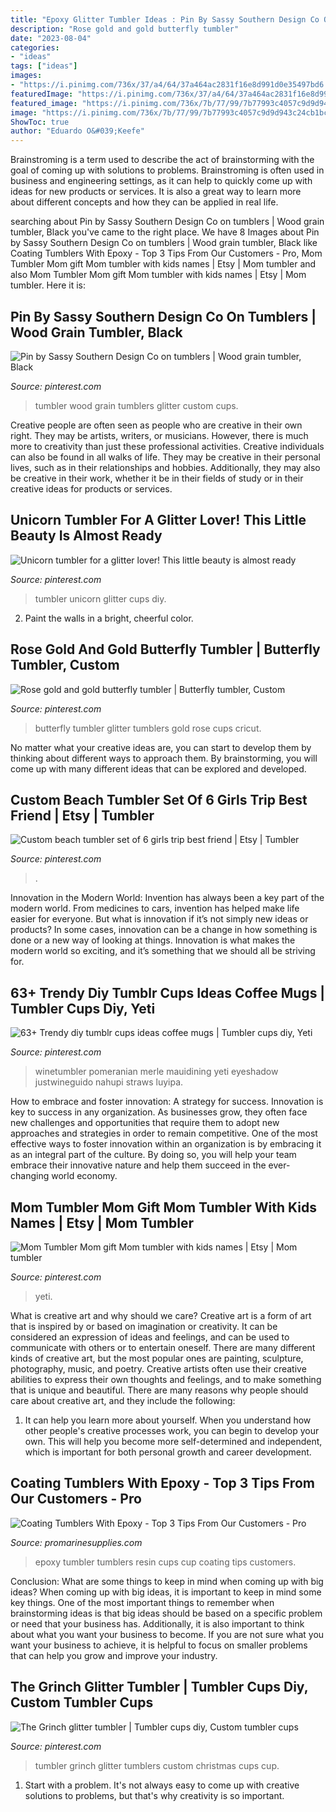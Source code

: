 ```yaml
---
title: "Epoxy Glitter Tumbler Ideas : Pin By Sassy Southern Design Co On Tumblers"
description: "Rose gold and gold butterfly tumbler"
date: "2023-08-04"
categories:
- "ideas"
tags: ["ideas"]
images:
- "https://i.pinimg.com/736x/37/a4/64/37a464ac2831f16e8d991d0e35497bd6.jpg"
featuredImage: "https://i.pinimg.com/736x/37/a4/64/37a464ac2831f16e8d991d0e35497bd6.jpg"
featured_image: "https://i.pinimg.com/736x/7b/77/99/7b77993c4057c9d9d943c24cb1bc65d6.jpg"
image: "https://i.pinimg.com/736x/7b/77/99/7b77993c4057c9d9d943c24cb1bc65d6.jpg"
ShowToc: true
author: "Eduardo O&#039;Keefe"
---
```



Brainstroming is a term used to describe the act of brainstorming with the goal of coming up with solutions to problems. Brainstroming is often used in business and engineering settings, as it can help to quickly come up with ideas for new products or services. It is also a great way to learn more about different concepts and how they can be applied in real life.

	

		
searching about Pin by Sassy Southern Design Co on tumblers | Wood grain tumbler, Black you've came to the right place. We have 8 Images about Pin by Sassy Southern Design Co on tumblers | Wood grain tumbler, Black like Coating Tumblers With Epoxy - Top 3 Tips From Our Customers - Pro, Mom Tumbler Mom gift Mom tumbler with kids names | Etsy | Mom tumbler and also Mom Tumbler Mom gift Mom tumbler with kids names | Etsy | Mom tumbler. Here it is:
		
    
## Pin By Sassy Southern Design Co On Tumblers | Wood Grain Tumbler, Black

<img loading=lazy src="https://i.pinimg.com/736x/7b/77/99/7b77993c4057c9d9d943c24cb1bc65d6.jpg" onerror="this.onerror=null;this.src='https://tse4.mm.bing.net/th?id=OIP.Y4Ejl-gR9GMkghuUf7GCIwHaJ4&amp;pid=15.1';" alt="Pin by Sassy Southern Design Co on tumblers | Wood grain tumbler, Black">

_Source: pinterest.com_

>tumbler wood grain tumblers glitter custom cups. 

	

Creative people are often seen as people who are creative in their own right. They may be artists, writers, or musicians. However, there is much more to creativity than just these professional activities. Creative individuals can also be found in all walks of life. They may be creative in their personal lives, such as in their relationships and hobbies. Additionally, they may also be creative in their work, whether it be in their fields of study or in their creative ideas for products or services.

    
## Unicorn Tumbler For A Glitter Lover! This Little Beauty Is Almost Ready

<img loading=lazy src="https://i.pinimg.com/736x/37/79/b2/3779b259736e293565190954618fbb06.jpg" onerror="this.onerror=null;this.src='https://tse3.mm.bing.net/th?id=OIP.yQWm2_zWv3PE1y9yVyBM1QHaNK&amp;pid=15.1';" alt="Unicorn tumbler for a glitter lover! This little beauty is almost ready">

_Source: pinterest.com_

>tumbler unicorn glitter cups diy. 

	

2. Paint the walls in a bright, cheerful color.

    
## Rose Gold And Gold Butterfly Tumbler | Butterfly Tumbler, Custom

<img loading=lazy src="https://i.pinimg.com/736x/bd/6d/e3/bd6de39c340cf419bba3fc04da161d3a.jpg" onerror="this.onerror=null;this.src='https://tse3.mm.bing.net/th?id=OIP.BRMqK3bXZ2rh2pGXhpPfNAHaHa&amp;pid=15.1';" alt="Rose gold and gold butterfly tumbler | Butterfly tumbler, Custom">

_Source: pinterest.com_

>butterfly tumbler glitter tumblers gold rose cups cricut. 

	

No matter what your creative ideas are, you can start to develop them by thinking about different ways to approach them. By brainstorming, you will come up with many different ideas that can be explored and developed.

    
## Custom Beach Tumbler Set Of 6 Girls Trip Best Friend | Etsy | Tumbler

<img loading=lazy src="https://i.pinimg.com/736x/cb/ea/cc/cbeacc7d3567aa86d468fe63ff37a71b.jpg" onerror="this.onerror=null;this.src='https://tse3.mm.bing.net/th?id=OIP.sWWWYKzUn6-K_Lx9JJlkLwHaJ4&amp;pid=15.1';" alt="Custom beach tumbler set of 6 girls trip best friend | Etsy | Tumbler">

_Source: pinterest.com_

>. 

	

Innovation in the Modern World:
Invention has always been a key part of the modern world. From medicines to cars, invention has helped make life easier for everyone. But what is innovation if it’s not simply new ideas or products? In some cases, innovation can be a change in how something is done or a new way of looking at things. Innovation is what makes the modern world so exciting, and it’s something that we should all be striving for.

    
## 63+ Trendy Diy Tumblr Cups Ideas Coffee Mugs | Tumbler Cups Diy, Yeti

<img loading=lazy src="https://i.pinimg.com/736x/f9/b1/7a/f9b17a9b246625a52e1a6ab7a9adaffa.jpg" onerror="this.onerror=null;this.src='https://tse1.mm.bing.net/th?id=OIP.yoc_DC-C4yaT6rktl4k2rwAAAA&amp;pid=15.1';" alt="63+ Trendy diy tumblr cups ideas coffee mugs | Tumbler cups diy, Yeti">

_Source: pinterest.com_

>winetumbler pomeranian merle mauidining yeti eyeshadow justwineguido nahupi straws luyipa. 

	

How to embrace and foster innovation: A strategy for success.
Innovation is key to success in any organization. As businesses grow, they often face new challenges and opportunities that require them to adopt new approaches and strategies in order to remain competitive. One of the most effective ways to foster innovation within an organization is by embracing it as an integral part of the culture. By doing so, you will help your team embrace their innovative nature and help them succeed in the ever-changing world economy.

    
## Mom Tumbler Mom Gift Mom Tumbler With Kids Names | Etsy | Mom Tumbler

<img loading=lazy src="https://i.pinimg.com/736x/37/a4/64/37a464ac2831f16e8d991d0e35497bd6.jpg" onerror="this.onerror=null;this.src='https://tse3.mm.bing.net/th?id=OIP.omij7ivBhjsWnn7By9fzuQHaJ3&amp;pid=15.1';" alt="Mom Tumbler Mom gift Mom tumbler with kids names | Etsy | Mom tumbler">

_Source: pinterest.com_

>yeti. 

	

What is creative art and why should we care?
Creative art is a form of art that is inspired by or based on imagination or creativity. It can be considered an expression of ideas and feelings, and can be used to communicate with others or to entertain oneself. There are many different kinds of creative art, but the most popular ones are painting, sculpture, photography, music, and poetry. Creative artists often use their creative abilities to express their own thoughts and feelings, and to make something that is unique and beautiful. There are many reasons why people should care about creative art, and they include the following: 
1) It can help you learn more about yourself. When you understand how other people's creative processes work, you can begin to develop your own. This will help you become more self-determined and independent, which is important for both personal growth and career development.

    
## Coating Tumblers With Epoxy - Top 3 Tips From Our Customers - Pro

<img loading=lazy src="https://cdn.shopify.com/s/files/1/2509/7734/articles/Screen_Shot_2018-03-12_at_8.08.04_AM_ee108cdd-7e53-499a-b535-3765c258bd61_1024x1024.png?v=1563641688" onerror="this.onerror=null;this.src='https://tse4.mm.bing.net/th?id=OIP.Vr3CyLhl5JT39PI236OregHaHc&amp;pid=15.1';" alt="Coating Tumblers With Epoxy - Top 3 Tips From Our Customers - Pro">

_Source: promarinesupplies.com_

>epoxy tumbler tumblers resin cups cup coating tips customers. 

	

Conclusion: What are some things to keep in mind when coming up with big ideas?
When coming up with big ideas, it is important to keep in mind some key things. One of the most important things to remember when brainstorming ideas is that big ideas should be based on a specific problem or need that your business has. Additionally, it is also important to think about what you want your business to become. If you are not sure what you want your business to achieve, it is helpful to focus on smaller problems that can help you grow and improve your industry.

    
## The Grinch Glitter Tumbler | Tumbler Cups Diy, Custom Tumbler Cups

<img loading=lazy src="https://i.pinimg.com/736x/5c/3b/47/5c3b47d2f9f1bda993ff69580321b3c2.jpg" onerror="this.onerror=null;this.src='https://tse3.mm.bing.net/th?id=OIP.1uZNQW911PTeM2IVUKpDUQHaJ3&amp;pid=15.1';" alt="The Grinch glitter tumbler | Tumbler cups diy, Custom tumbler cups">

_Source: pinterest.com_

>tumbler grinch glitter tumblers custom christmas cups cup. 

	

1. Start with a problem. It's not always easy to come up with creative solutions to problems, but that's why creativity is so important.

